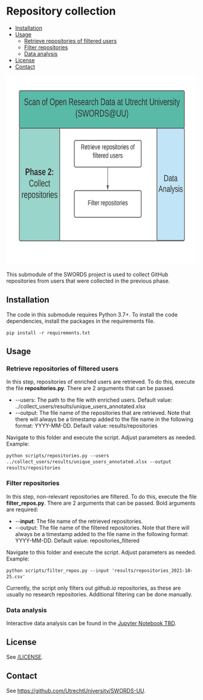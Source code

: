 # Repository collection <!-- omit in toc -->

- [Installation](#installation)
- [Usage](#usage)
  - [Retrieve repositories of filtered users](#retrieve-repositories-of-filtered-users)
  - [Filter repositories](#filter-repositories)
  - [Data analysis](#data-analysis)
- [License](#license)
- [Contact](#contact)

<img src="../docs/Phase_2.png" height="500">

This submodule of the SWORDS project is used to collect GitHub repositories from users that were collected in the previous phase. 

## Installation 

The code in this submodule requires Python 3.7+. To install the code dependencies, install the packages in the requirements file. 

```console
pip install -r requirements.txt
```

## Usage

### Retrieve repositories of filtered users

In this step, repositories of enriched users are retrieved. To do this, execute the file **repositories.py**.
There are 2 arguments that can be passed.

- --users: The path to the file with enriched users. Default value: ../collect_users/results/unique_users_annotated.xlsx
- --output: The file name of the repositories that are retrieved. Note that there will always be a timestamp added to the file name in the following format: YYYY-MM-DD. Default value: results/repositories

Navigate to this folder and execute the script. Adjust parameters as needed. Example:

```console
python scripts/repositories.py --users ../collect_users/results/unique_users_annotated.xlsx --output results/repositories
```

### Filter repositories

In this step, non-relevant repositories are filtered. To do this, execute the file **filter_repos.py**.
There are 2 arguments that can be passed. Bold arguments are required:

- --**input**: The file name of the retrieved repositories.
- --output: The file name of the filtered repositories. Note that there will always be a timestamp added to the file name in the following format: YYYY-MM-DD. Default value: repositories_filtered

Navigate to this folder and execute the script. Adjust parameters as needed. Example:

```console
python scripts/filter_repos.py --input 'results/repositories_2021-10-25.csv'
```

Currently, the script only filters out *github.io* repositories, as these are usually no research repositories. Additional filtering can be done manually.

### Data analysis

Interactive data analysis can be found in the [Jupyter Notebook TBD]().

## License 

See [/LICENSE](../LICENSE).

## Contact 

See https://github.com/UtrechtUniversity/SWORDS-UU.